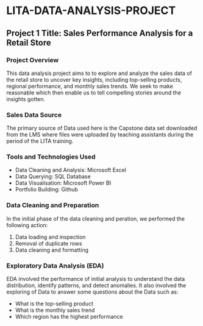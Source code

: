 # LITA-DATA-ANALYSIS-PROJECT

## Project 1 Title: Sales Performance Analysis for a Retail Store

### Project Overview

This data analysis project aims to to explore and analyze the sales data of the retail store to uncover key insights, including top-selling products, regional performance, and monthly sales trends. We seek to make reasonable which then enable us to tell compelling stories around the insights gotten.

### Sales Data Source

The primary source of Data used here is the Capstone data set downloaded from the LMS where files were uploaded by teaching assistants during the period of the LITA training.

### Tools and Technologies Used

- Data Cleaning and Analysis: Microsoft Excel
- Data Querying: SQL Database
- Data Visualisation: Microsoft Power BI
- Portfolio Building: Github

### Data Cleaning and Preparation

In the initial phase of the data cleaning and peration, we performed the following action:
1. Data loading and inspection
2. Removal of duplicate rows
3. Data cleaning and formatting

### Exploratory Data Analysis (EDA)

EDA involved the performance of initial analysis to understand the data distribution, identify patterns, and detect anomalies. It also involved the exploring of Data to answer some questions about the Data such as:
- What is the top-selling product
- What is the monthly sales trend
- Which region has the highest performance
